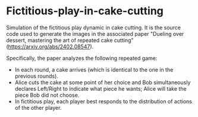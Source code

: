 # Fictitious-play-in-cake-cutting
Simulation of the fictitious play dynamic in cake cutting. It is the source code used to generate the images in the associated paper "Dueling over dessert, mastering the art of repeated cake cutting" (https://arxiv.org/abs/2402.08547).

 Specifically, the paper analyzes the following repeated game:
- In each round, a cake arrives (which is identical to the one in the previous rounds).
- Alice cuts the cake at some point of her choice and Bob simultaneously declares Left/Right to indicate what piece he wants; Alice will take the piece Bob did not choose.
- In fictitious play, each player best responds to the distribution of actions of the other player.
  

